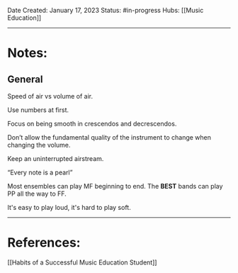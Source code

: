 Date Created: January 17, 2023
Status: #in-progress 
Hubs: [[Music Education]]

--- 
# Notes:

## General
Speed of air vs volume of air.

Use numbers at first.

Focus on being smooth in crescendos and decrescendos.

Don’t allow the fundamental quality of the instrument to change when changing the volume.

Keep an uninterrupted airstream.

“Every note is a pearl”

Most ensembles can play MF beginning to end.
The **BEST** bands can play PP all the way to FF.

It's easy to play loud, it's hard to play soft.

---
# References:

[[Habits of a Successful Music Education Student]]